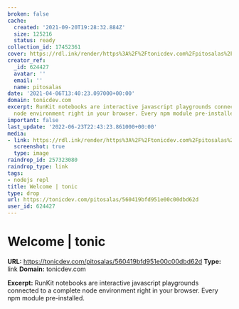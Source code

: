 ```yaml
---
broken: false
cache:
  created: '2021-09-20T19:28:32.884Z'
  size: 125216
  status: ready
collection_id: 17452361
cover: https://rdl.ink/render/https%3A%2F%2Ftonicdev.com%2Fpitosalas%2F560419bfd951e00c00dbd62d
creator_ref:
  _id: 624427
  avatar: ''
  email: ''
  name: pitosalas
date: '2021-04-06T13:40:23.097000+00:00'
domain: tonicdev.com
excerpt: RunKit notebooks are interactive javascript playgrounds connected to a complete
  node environment right in your browser. Every npm module pre-installed.
important: false
last_update: '2022-06-23T22:43:23.861000+00:00'
media:
- link: https://rdl.ink/render/https%3A%2F%2Ftonicdev.com%2Fpitosalas%2F560419bfd951e00c00dbd62d
  screenshot: true
  type: image
raindrop_id: 257323080
raindrop_type: link
tags:
- nodejs repl
title: Welcome | tonic
type: drop
url: https://tonicdev.com/pitosalas/560419bfd951e00c00dbd62d
user_id: 624427
---
```


# Welcome | tonic

**URL:** https://tonicdev.com/pitosalas/560419bfd951e00c00dbd62d
**Type:** link
**Domain:** tonicdev.com

**Excerpt:** RunKit notebooks are interactive javascript playgrounds connected to a complete node environment right in your browser. Every npm module pre-installed.
